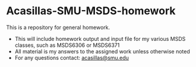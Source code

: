 # Acasillas-SMU-MSDS-homework
This is a repository for general homework. 

* This will include homework output and input file for my various MSDS classes, such as MSDS6306 or MSDS6371
* All material is my answers to the assigned work unless otherwise noted 
* For any questions contact: acasillas@smu.edu
